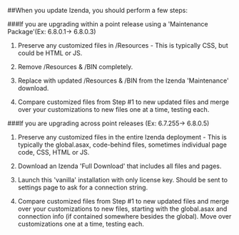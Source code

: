 ##When you update Izenda, you should perform a few steps:

###If you are upgrading within a point release using a 'Maintenance Package'(Ex: 6.8.0.1-> 6.8.0.3)

1) Preserve any customized files in /Resources - This is typically CSS, but could be HTML or JS.

2) Remove /Resources & /BIN completely.

3) Replace with updated /Resources & /BIN from the Izenda 'Maintenance' download.

4) Compare customized files from Step #1 to new updated files and merge over your customizations to new files one at a time, testing each.


###If you are upgrading across point releases (Ex: 6.7.255-> 6.8.0.5)

1) Preserve any customized files in the entire Izenda deployment - This is typically the global.asax, code-behind files, sometimes individual page code, CSS, HTML or JS.

2) Download an Izenda 'Full Download' that includes all files and pages.

3) Launch this 'vanilla' installation with only license key. Should be sent to settings page to ask for a connection string.

4) Compare customized files from Step #1 to new updated files and merge over your customizations to new files, starting with the global.asax and connection info (if contained somewhere besides the global). Move over customizations one at a time, testing each.